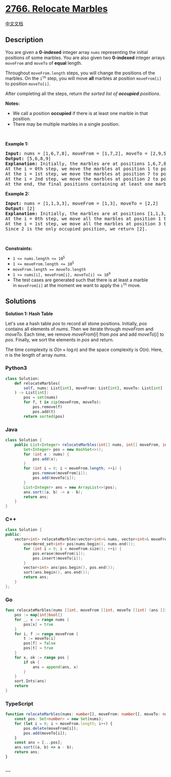 # [2766. Relocate Marbles](https://leetcode.com/problems/relocate-marbles)

[中文文档](/solution/2700-2799/2766.Relocate%20Marbles/README.md)

## Description

<p>You are given a <strong>0-indexed</strong> integer array <code>nums</code> representing the initial positions of some marbles. You are also given two <strong>0-indexed </strong>integer arrays <code>moveFrom</code> and <code>moveTo</code> of <strong>equal</strong> length.</p>

<p>Throughout <code>moveFrom.length</code> steps, you will change the positions of the marbles. On the <code>i<sup>th</sup></code> step, you will move <strong>all</strong> marbles at position <code>moveFrom[i]</code> to position <code>moveTo[i]</code>.</p>

<p>After completing all the steps, return <em>the sorted list of <strong>occupied</strong> positions</em>.</p>

<p><strong>Notes:</strong></p>

<ul>
	<li>We call a position <strong>occupied</strong> if there is at least one marble in that position.</li>
	<li>There may be multiple marbles in a single position.</li>
</ul>

<p>&nbsp;</p>
<p><strong class="example">Example 1:</strong></p>

<pre>
<strong>Input:</strong> nums = [1,6,7,8], moveFrom = [1,7,2], moveTo = [2,9,5]
<strong>Output:</strong> [5,6,8,9]
<strong>Explanation:</strong> Initially, the marbles are at positions 1,6,7,8.
At the i = 0th step, we move the marbles at position 1 to position 2. Then, positions 2,6,7,8 are occupied.
At the i = 1st step, we move the marbles at position 7 to position 9. Then, positions 2,6,8,9 are occupied.
At the i = 2nd step, we move the marbles at position 2 to position 5. Then, positions 5,6,8,9 are occupied.
At the end, the final positions containing at least one marbles are [5,6,8,9].</pre>

<p><strong class="example">Example 2:</strong></p>

<pre>
<strong>Input:</strong> nums = [1,1,3,3], moveFrom = [1,3], moveTo = [2,2]
<strong>Output:</strong> [2]
<strong>Explanation:</strong> Initially, the marbles are at positions [1,1,3,3].
At the i = 0th step, we move all the marbles at position 1 to position 2. Then, the marbles are at positions [2,2,3,3].
At the i = 1st step, we move all the marbles at position 3 to position 2. Then, the marbles are at positions [2,2,2,2].
Since 2 is the only occupied position, we return [2].
</pre>

<p>&nbsp;</p>
<p><strong>Constraints:</strong></p>

<ul>
	<li><code>1 &lt;= nums.length &lt;= 10<sup>5</sup></code></li>
	<li><code>1 &lt;= moveFrom.length &lt;= 10<sup>5</sup></code></li>
	<li><code>moveFrom.length == moveTo.length</code></li>
	<li><code>1 &lt;= nums[i], moveFrom[i], moveTo[i] &lt;= 10<sup>9</sup></code></li>
	<li>The test cases are generated such that there is at least a marble in&nbsp;<code>moveFrom[i]</code>&nbsp;at the moment we want to apply&nbsp;the <code>i<sup>th</sup></code>&nbsp;move.</li>
</ul>

## Solutions

**Solution 1: Hash Table**

Let's use a hash table $pos$ to record all stone positions. Initially, $pos$ contains all elements of $nums$. Then we iterate through $moveFrom$ and $moveTo$. Each time, we remove $moveFrom[i]$ from $pos$ and add $moveTo[i]$ to $pos$. Finally, we sort the elements in $pos$ and return.

The time complexity is $O(n \times \log n)$ and the space complexity is $O(n)$. Here, $n$ is the length of array $nums$.

<!-- tabs:start -->

### **Python3**

```python
class Solution:
    def relocateMarbles(
        self, nums: List[int], moveFrom: List[int], moveTo: List[int]
    ) -> List[int]:
        pos = set(nums)
        for f, t in zip(moveFrom, moveTo):
            pos.remove(f)
            pos.add(t)
        return sorted(pos)
```

### **Java**

```java
class Solution {
    public List<Integer> relocateMarbles(int[] nums, int[] moveFrom, int[] moveTo) {
        Set<Integer> pos = new HashSet<>();
        for (int x : nums) {
            pos.add(x);
        }
        for (int i = 0; i < moveFrom.length; ++i) {
            pos.remove(moveFrom[i]);
            pos.add(moveTo[i]);
        }
        List<Integer> ans = new ArrayList<>(pos);
        ans.sort((a, b) -> a - b);
        return ans;
    }
}
```

### **C++**

```cpp
class Solution {
public:
    vector<int> relocateMarbles(vector<int>& nums, vector<int>& moveFrom, vector<int>& moveTo) {
        unordered_set<int> pos(nums.begin(), nums.end());
        for (int i = 0; i < moveFrom.size(); ++i) {
            pos.erase(moveFrom[i]);
            pos.insert(moveTo[i]);
        }
        vector<int> ans(pos.begin(), pos.end());
        sort(ans.begin(), ans.end());
        return ans;
    }
};
```

### **Go**

```go
func relocateMarbles(nums []int, moveFrom []int, moveTo []int) (ans []int) {
	pos := map[int]bool{}
	for _, x := range nums {
		pos[x] = true
	}
	for i, f := range moveFrom {
		t := moveTo[i]
		pos[f] = false
		pos[t] = true
	}
	for x, ok := range pos {
		if ok {
			ans = append(ans, x)
		}
	}
	sort.Ints(ans)
	return
}
```

### **TypeScript**

```ts
function relocateMarbles(nums: number[], moveFrom: number[], moveTo: number[]): number[] {
    const pos: Set<number> = new Set(nums);
    for (let i = 0; i < moveFrom.length; i++) {
        pos.delete(moveFrom[i]);
        pos.add(moveTo[i]);
    }
    const ans = [...pos];
    ans.sort((a, b) => a - b);
    return ans;
}
```

### **...**

```

```

<!-- tabs:end -->
